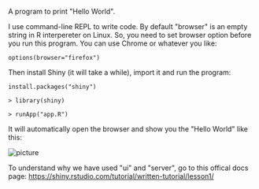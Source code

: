 A program to print "Hello World". 

I use command-line REPL to write code. By default "browser" is an empty string in R interpereter on Linux. 
So, you need to set browser option before you run this program. You can use Chrome or whatever you like:

`options(browser="firefox")`

Then install Shiny (it will take a while), import it and run the program:

`install.packages("shiny")`

`> library(shiny)`

`> runApp("app.R")`

It will automatically open the browser and show you the "Hello World" like this:

![picture](https://i.postimg.cc/L4GDfSx9/Screenshot-from-2020-10-16-22-27-41.png)

To understand why we have used "ui" and "server", go to this offical docs page:  https://shiny.rstudio.com/tutorial/written-tutorial/lesson1/


